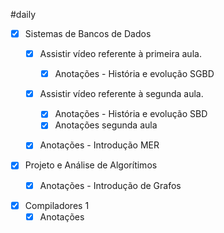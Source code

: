 #daily 

- [x] Sistemas de Bancos de Dados
	- [x] Assistir vídeo referente à primeira aula.
		- [x] Anotações - História e evolução SGBD
	- [x] Assistir vídeo referente à segunda aula.
		- [x] Anotações - História e evolução SBD
		- [x] Anotações segunda aula 
	- [x] Anotações - Introdução MER
	

- [x]  Projeto e Análise de Algorítimos
	- [x] Anotações - Introdução de Grafos 


- [x]  Compiladores 1
	- [x] Anotações

